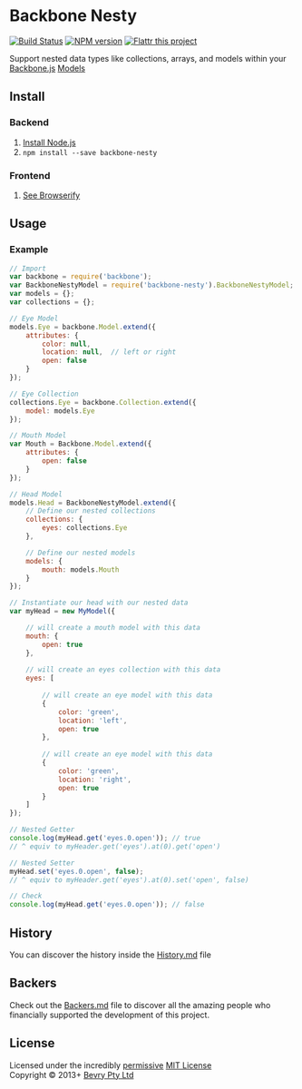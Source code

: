 # Backbone Nesty

[![Build Status](https://secure.travis-ci.org/bevry/backbone-nesty.png?branch=master)](http://travis-ci.org/bevry/backbone-nesty)
[![NPM version](https://badge.fury.io/js/backbone-nesty.png)](https://npmjs.org/package/backbone-nesty)
[![Flattr this project](http://api.flattr.com/button/flattr-badge-large.png)](http://flattr.com/thing/344188/balupton-on-Flattr)

Support nested data types like collections, arrays, and models within your [Backbone.js](http://backbonejs.org/) [Models](http://backbonejs.org/#Model)



## Install

### Backend

1. [Install Node.js](http://bevry.me/node/install)
2. `npm install --save backbone-nesty`

### Frontend

1. [See Browserify](http://browserify.org/)



## Usage

### Example

``` javascript
// Import
var backbone = require('backbone');
var BackboneNestyModel = require('backbone-nesty').BackboneNestyModel;
var models = {};
var collections = {};

// Eye Model
models.Eye = backbone.Model.extend({
	attributes: {
		color: null,
		location: null,  // left or right
		open: false
	}
});

// Eye Collection
collections.Eye = backbone.Collection.extend({
	model: models.Eye
});

// Mouth Model
var Mouth = Backbone.Model.extend({
	attributes: {
		open: false
	}
});

// Head Model
models.Head = BackboneNestyModel.extend({
	// Define our nested collections
	collections: {
		eyes: collections.Eye
	},

	// Define our nested models
	models: {
		mouth: models.Mouth
	}
});

// Instantiate our head with our nested data
var myHead = new MyModel({

	// will create a mouth model with this data
	mouth: {
		open: true
	},
	
	// will create an eyes collection with this data
	eyes: [
		
		// will create an eye model with this data
		{
			color: 'green',
			location: 'left',
			open: true
		},
		
		// will create an eye model with this data
		{
			color: 'green',
			location: 'right',
			open: true
		}
	]
});

// Nested Getter
console.log(myHead.get('eyes.0.open')); // true
// ^ equiv to myHeader.get('eyes').at(0).get('open')

// Nested Setter
myHead.set('eyes.0.open', false);
// ^ equiv to myHeader.get('eyes').at(0).set('open', false)

// Check
console.log(myHead.get('eyes.0.open')); // false
```

## History
You can discover the history inside the [History.md](https://github.com/bevry/backbone-nesty/blob/master/History.md#files) file


## Backers
Check out the [Backers.md](https://github.com/bevry/backbone-nesty/blob/master/Backers.md#files) file to discover all the amazing people who financially supported the development of this project.


## License
Licensed under the incredibly [permissive](http://en.wikipedia.org/wiki/Permissive_free_software_licence) [MIT License](http://creativecommons.org/licenses/MIT/)
<br/>Copyright © 2013+ [Bevry Pty Ltd](http://bevry.me)
